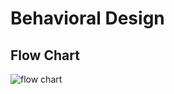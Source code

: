 # Behavioral Design
## Flow Chart
![flow chart](https://user-images.githubusercontent.com/98802184/152681969-71c4fdd6-d8a9-4860-8bf6-78f82ddf2822.PNG)
